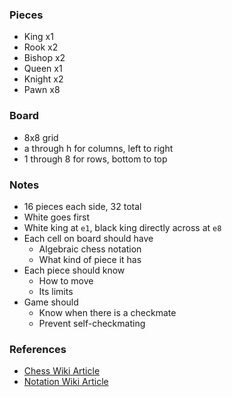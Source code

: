 ### Pieces
- King x1
- Rook x2
- Bishop x2
- Queen x1
- Knight x2
- Pawn x8

### Board
- 8x8 grid
- a through h for columns, left to right
- 1 through 8 for rows, bottom to top

### Notes
- 16 pieces each side, 32 total
- White goes first
- White king at `e1`, black king directly across at `e8`
- Each cell on board should have
	- Algebraic chess notation
	- What kind of piece it has
- Each piece should know
	- How to move
	- Its limits
- Game should
	- Know when there is a checkmate
	- Prevent self-checkmating

### References
- [Chess Wiki Article](https://en.wikipedia.org/wiki/Chess)
- [Notation Wiki Article](https://en.wikipedia.org/wiki/Algebraic_notation_(chess))
